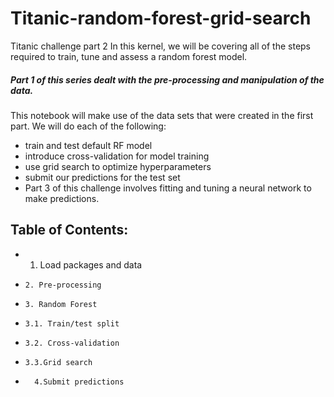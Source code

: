 # Titanic-random-forest-grid-search
Titanic challenge part 2 In this kernel, we will be covering all of the steps required to train, tune and assess a random forest model. 
##### Part 1 of this series dealt with the pre-processing and manipulation of the data. 
This notebook will make use of the data sets that were created in the first part.  We will do each of the following:  
- train and test default RF model
-  introduce cross-validation for model training
-   use grid search to optimize hyperparameters 
-   submit our predictions for the test set 
-   Part 3 of this challenge involves fitting and tuning a neural network to make predictions.      
##    Table of Contents: 
-    1. Load packages and data
-     2. Pre-processing 
-     3. Random Forest 
-     3.1. Train/test split 
-     3.2. Cross-validation 
-     3.3.Grid search
-       4.Submit predictions
